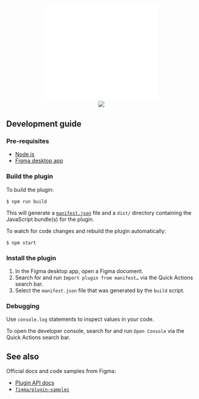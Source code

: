 <p align="center">
  <img src="docs/logo.svg" width="300"><br />
  <a href="https://github.com/pedrohenriquepires/figma-dynamic-template/actions/workflows/build.yml" about="_blank"><img src="https://github.com/pedrohenriquepires/figma-dynamic-template/actions/workflows/build.yml/badge.svg"></a>
</p>

## Development guide

### Pre-requisites

- [Node.js](https://nodejs.org)
- [Figma desktop app](https://figma.com/downloads/)

### Build the plugin

To build the plugin:

```
$ npm run build
```

This will generate a [`manifest.json`](https://figma.com/plugin-docs/manifest/) file and a `dist/` directory containing the JavaScript bundle(s) for the plugin.

To watch for code changes and rebuild the plugin automatically:

```
$ npm start
```

### Install the plugin

1. In the Figma desktop app, open a Figma document.
2. Search for and run `Import plugin from manifest…` via the Quick Actions search bar.
3. Select the `manifest.json` file that was generated by the `build` script.

### Debugging

Use `console.log` statements to inspect values in your code.

To open the developer console, search for and run `Open Console` via the Quick Actions search bar.

## See also

Official docs and code samples from Figma:

- [Plugin API docs](https://figma.com/plugin-docs/)
- [`figma/plugin-samples`](https://github.com/figma/plugin-samples#readme)
